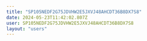 ```yaml
---
title: "SP105NEDF2G75JDVHW2E5JXVJ48AHCDT36B8DX7S8"
date: 2024-05-23T11:42:02.807Z
user: SP105NEDF2G75JDVHW2E5JXVJ48AHCDT36B8DX7S8
layout: "users"
---
```

    